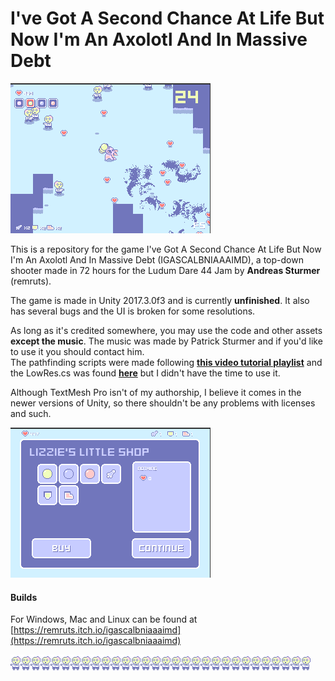 # I've Got A Second Chance At Life But Now I'm An Axolotl And In Massive Debt

![](gifs/gameplay2.gif)

This is a repository for the game I've Got A Second Chance At Life But Now I'm An Axolotl And In Massive Debt (IGASCALBNIAAAIMD), a top-down shooter made in 72 hours for the Ludum Dare 44 Jam by **Andreas Sturmer** (remruts).

The game is made in Unity 2017.3.0f3 and is currently **unfinished**. It also has several bugs and the UI is broken for some resolutions.

As long as it's credited somewhere, you may use the code and other assets **except the music**. The music was made by Patrick Sturmer and if you'd like to use it you should contact him.  
The pathfinding scripts were made following **[this video tutorial playlist](https://www.youtube.com/watch?v=-L-WgKMFuhE&list=PLFt_AvWsXl0cq5Umv3pMC9SPnKjfp9eGW)** and the LowRes.cs was found  **[here](https://answers.unity.com/questions/1459816/setting-unity-to-run-at-fullscreen-320240-resoluti.html)** but I didn't have the time to use it.

Although TextMesh Pro isn't of my authorship, I believe it comes in the newer versions of Unity, so there shouldn't be any problems with licenses and such.

![](gifs/shop.gif)

#### Builds
For Windows, Mac and Linux can be found at [https://remruts.itch.io/igascalbniaaaimd](https://remruts.itch.io/igascalbniaaaimd)

![](gifs/zombie_walk.gif)![](gifs/zombie_walk.gif)![](gifs/zombie_walk.gif)![](gifs/zombie_walk.gif)![](gifs/zombie_walk.gif)![](gifs/zombie_walk.gif)![](gifs/zombie_walk.gif)![](gifs/zombie_walk.gif)![](gifs/zombie_walk.gif)![](gifs/zombie_walk.gif)![](gifs/zombie_walk.gif)![](gifs/zombie_walk.gif)![](gifs/zombie_walk.gif)![](gifs/zombie_walk.gif)![](gifs/zombie_walk.gif)![](gifs/zombie_walk.gif)![](gifs/zombie_walk.gif)![](gifs/zombie_walk.gif)![](gifs/zombie_walk.gif)![](gifs/zombie_walk.gif)![](gifs/zombie_walk.gif)![](gifs/zombie_walk.gif)![](gifs/zombie_walk.gif)![](gifs/zombie_walk.gif)![](gifs/zombie_walk.gif)![](gifs/zombie_walk.gif)![](gifs/zombie_walk.gif)![](gifs/zombie_walk.gif)![](gifs/zombie_walk.gif)![](gifs/zombie_walk.gif)
